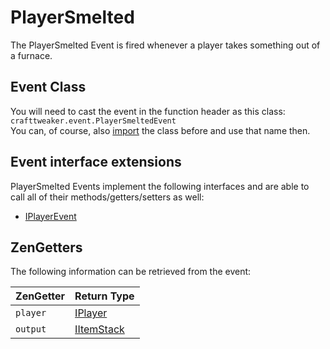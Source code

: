 # PlayerSmelted

The PlayerSmelted Event is fired whenever a player takes something out of a furnace.

## Event Class
You will need to cast the event in the function header as this class:  
`crafttweaker.event.PlayerSmeltedEvent`  
You can, of course, also [import](/AdvancedFunctions/Import/) the class before and use that name then.

## Event interface extensions
PlayerSmelted Events implement the following interfaces and are able to call all of their methods/getters/setters as well:

- [IPlayerEvent](/Vanilla/Events/Events/IPlayerEvent/)


## ZenGetters
The following information can be retrieved from the event:

| ZenGetter   | Return Type                             |
|-------------|-----------------------------------------|
| `player`    | [IPlayer](/Vanilla/Players/IPlayer/)     |
| `output`    | [IItemStack](/Vanilla/Items/IItemStack/) |
